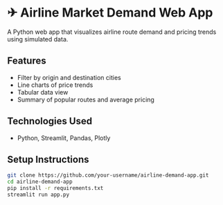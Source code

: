 # ✈ Airline Market Demand Web App

A Python web app that visualizes airline route demand and pricing trends using simulated data.

## Features
- Filter by origin and destination cities
- Line charts of price trends
- Tabular data view
- Summary of popular routes and average pricing

## Technologies Used
- Python, Streamlit, Pandas, Plotly

## Setup Instructions
```bash
git clone https://github.com/your-username/airline-demand-app.git
cd airline-demand-app
pip install -r requirements.txt
streamlit run app.py
